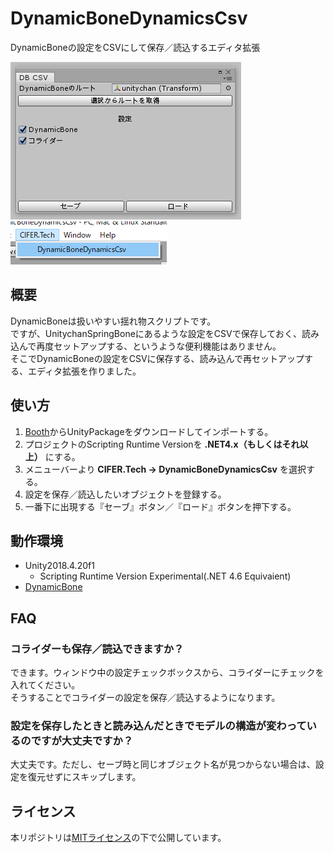 # DynamicBoneDynamicsCsv
DynamicBoneの設定をCSVにして保存／読込するエディタ拡張  

![sample1](Documents/sample1.png)  
![sample2](Documents/sample2.png)

## 概要
DynamicBoneは扱いやすい揺れ物スクリプトです。  
ですが、UnitychanSpringBoneにあるような設定をCSVで保存しておく、読み込んで再度セットアップする、というような便利機能はありません。  
そこでDynamicBoneの設定をCSVに保存する、読み込んで再セットアップする、エディタ拡張を作りました。  

## 使い方
1. [Booth](https://cifertech.booth.pm/items/1962923)からUnityPackageをダウンロードしてインポートする。
2. プロジェクトのScripting Runtime Versionを __.NET4.x（もしくはそれ以上）__ にする。
3. メニューバーより __CIFER.Tech -> DynamicBoneDynamicsCsv__ を選択する。
4. 設定を保存／読込したいオブジェクトを登録する。
5. 一番下に出現する『セーブ』ボタン／『ロード』ボタンを押下する。

## 動作環境
- Unity2018.4.20f1
  - Scripting Runtime Version Experimental(.NET 4.6 Equivaient)
- [DynamicBone](https://assetstore.unity.com/packages/tools/animation/dynamic-bone-16743)

## FAQ
### コライダーも保存／読込できますか？
できます。ウィンドウ中の設定チェックボックスから、コライダーにチェックを入れてください。  
そうすることでコライダーの設定を保存／読込するようになります。

### 設定を保存したときと読み込んだときでモデルの構造が変わっているのですが大丈夫ですか？
大丈夫です。ただし、セーブ時と同じオブジェクト名が見つからない場合は、設定を復元せずにスキップします。

## ライセンス
本リポジトリは[MITライセンス](LICENSE)の下で公開しています。
